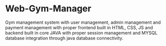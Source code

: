 # Web-Gym-Manager
Gym management system with user management, admin management and payment management with proper frontend built in HTML, CSS, JS and backend built in core JAVA with proper session management and MYSQL database integration through java database connectivity.
